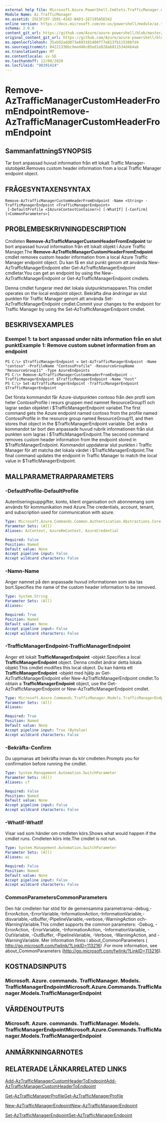 ```yaml
---
external help file: Microsoft.Azure.PowerShell.Cmdlets.TrafficManager.dll-Help.xml
Module Name: Az.TrafficManager
ms.assetid: 25E3F297-1D91-4102-B4D3-1E7195A5D342
online version: https://docs.microsoft.com/en-us/powershell/module/az.trafficmanager/remove-aztrafficmanagercustomheaderfromendpoint
schema: 2.0.0
content_git_url: https://github.com/Azure/azure-powershell/blob/master/src/TrafficManager/TrafficManager/help/Remove-AzTrafficManagerCustomHeaderFromEndpoint.md
original_content_git_url: https://github.com/Azure/azure-powershell/blob/master/src/TrafficManager/TrafficManager/help/Remove-AzTrafficManagerCustomHeaderFromEndpoint.md
ms.openlocfilehash: 35ab92add873e603101400f77e813fb115386fd4
ms.sourcegitcommit: 04221336bc9eed46c05ed1e828a6811534d4b4ab
ms.translationtype: MT
ms.contentlocale: sv-SE
ms.lasthandoff: 12/08/2020
ms.locfileid: "98391424"
---
```

# <span data-ttu-id="ffab6-101">Remove-AzTrafficManagerCustomHeaderFromEndpoint</span><span class="sxs-lookup"><span data-stu-id="ffab6-101">Remove-AzTrafficManagerCustomHeaderFromEndpoint</span></span>

## <span data-ttu-id="ffab6-102">Sammanfattning</span><span class="sxs-lookup"><span data-stu-id="ffab6-102">SYNOPSIS</span></span>
<span data-ttu-id="ffab6-103">Tar bort anpassad huvud information från ett lokalt Traffic Manager-slutobjekt.</span><span class="sxs-lookup"><span data-stu-id="ffab6-103">Removes custom header information from a local Traffic Manager endpoint object.</span></span>

## <span data-ttu-id="ffab6-104">FRÅGESYNTAXEN</span><span class="sxs-lookup"><span data-stu-id="ffab6-104">SYNTAX</span></span>

```
Remove-AzTrafficManagerCustomHeaderFromEndpoint -Name <String> -TrafficManagerEndpoint <TrafficManagerEndpoint>
 [-DefaultProfile <IAzureContextContainer>] [-WhatIf] [-Confirm] [<CommonParameters>]
```

## <span data-ttu-id="ffab6-105">PROBLEMBESKRIVNING</span><span class="sxs-lookup"><span data-stu-id="ffab6-105">DESCRIPTION</span></span>
<span data-ttu-id="ffab6-106">Cmdleten **Remove-AzTrafficManagerCustomHeaderFromEndpoint** tar bort anpassad huvud information från ett lokalt objekt i Azure Traffic Manager.</span><span class="sxs-lookup"><span data-stu-id="ffab6-106">The **Remove-AzTrafficManagerCustomHeaderFromEndpoint** cmdlet removes custom header information from a local Azure Traffic Manager endpoint object.</span></span>
<span data-ttu-id="ffab6-107">Du kan få en slut punkt genom att använda New-AzTrafficManagerEndpoint eller Get-AzTrafficManagerEndpoint cmdletar.</span><span class="sxs-lookup"><span data-stu-id="ffab6-107">You can get an endpoint by using the New-AzTrafficManagerEndpoint or Get-AzTrafficManagerEndpoint cmdlets.</span></span>

<span data-ttu-id="ffab6-108">Denna cmdlet fungerar med det lokala slutpunktsmapparen.</span><span class="sxs-lookup"><span data-stu-id="ffab6-108">This cmdlet operates on the local endpoint object.</span></span>
<span data-ttu-id="ffab6-109">Bekräfta dina ändringar av slut punkten för Traffic Manager genom att använda Set-AzTrafficManagerEndpoint cmdlet.</span><span class="sxs-lookup"><span data-stu-id="ffab6-109">Commit your changes to the endpoint for Traffic Manager by using the Set-AzTrafficManagerEndpoint cmdlet.</span></span>

## <span data-ttu-id="ffab6-110">BESKRIVS</span><span class="sxs-lookup"><span data-stu-id="ffab6-110">EXAMPLES</span></span>

### <span data-ttu-id="ffab6-111">Exempel 1: ta bort anpassad under näts information från en slut punkt</span><span class="sxs-lookup"><span data-stu-id="ffab6-111">Example 1: Remove custom subnet information from an endpoint</span></span>
```
PS C:\> $TrafficManagerEndpoint = Get-AzTrafficManagerEndpoint -Name "contoso" -ProfileName "ContosoProfile" -ResourceGroupName "ResourceGroup11" -Type AzureEndpoints
PS C:\> Remove-AzTrafficManagerCustomHeaderFromEndpoint -TrafficManagerEndpoint $TrafficManagerEndpoint -Name "host"
PS C:\> Set-AzTrafficManagerEndpoint -TrafficManagerEndpoint $TrafficManagerEndpoint
```

<span data-ttu-id="ffab6-112">Det första kommandot får Azure-slutpunkten contoso från den profil som heter ContosoProfile i resurs gruppen med namnet ResourceGroup11 och lagrar sedan objektet i $TrafficManagerEndpoint variabel.</span><span class="sxs-lookup"><span data-stu-id="ffab6-112">The first command gets the Azure endpoint named contoso from the profile named ContosoProfile in the resource group named ResourceGroup11, and then stores that object in the $TrafficManagerEndpoint variable.</span></span>
<span data-ttu-id="ffab6-113">Det andra kommandot tar bort den anpassade huvud rubrik informationen från slut punkten som lagras i $TrafficManagerEndpoint.</span><span class="sxs-lookup"><span data-stu-id="ffab6-113">The second command removes custom header information from the endpoint stored in $TrafficManagerEndpoint.</span></span>
<span data-ttu-id="ffab6-114">Kommandot uppdaterar slut punkten i Traffic Manager för att matcha det lokala värdet i $TrafficManagerEndpoint.</span><span class="sxs-lookup"><span data-stu-id="ffab6-114">The final command updates the endpoint in Traffic Manager to match the local value in $TrafficManagerEndpoint.</span></span>

## <span data-ttu-id="ffab6-115">MALLPARAMETRAR</span><span class="sxs-lookup"><span data-stu-id="ffab6-115">PARAMETERS</span></span>

### <span data-ttu-id="ffab6-116">-DefaultProfile</span><span class="sxs-lookup"><span data-stu-id="ffab6-116">-DefaultProfile</span></span>
<span data-ttu-id="ffab6-117">Autentiseringsuppgifter, konto, klient organisation och abonnemang som används för kommunikation med Azure.</span><span class="sxs-lookup"><span data-stu-id="ffab6-117">The credentials, account, tenant, and subscription used for communication with azure.</span></span>

```yaml
Type: Microsoft.Azure.Commands.Common.Authentication.Abstractions.Core.IAzureContextContainer
Parameter Sets: (All)
Aliases: AzContext, AzureRmContext, AzureCredential

Required: False
Position: Named
Default value: None
Accept pipeline input: False
Accept wildcard characters: False
```

### <span data-ttu-id="ffab6-118">-Namn</span><span class="sxs-lookup"><span data-stu-id="ffab6-118">-Name</span></span>
<span data-ttu-id="ffab6-119">Anger namnet på den anpassade huvud informationen som ska tas bort.</span><span class="sxs-lookup"><span data-stu-id="ffab6-119">Specifies the name of the custom header information to be removed.</span></span>

```yaml
Type: System.String
Parameter Sets: (All)
Aliases:

Required: True
Position: Named
Default value: None
Accept pipeline input: False
Accept wildcard characters: False
```

### <span data-ttu-id="ffab6-120">-TrafficManagerEndpoint</span><span class="sxs-lookup"><span data-stu-id="ffab6-120">-TrafficManagerEndpoint</span></span>
<span data-ttu-id="ffab6-121">Anger ett lokalt **TrafficManagerEndpoint** -objekt.</span><span class="sxs-lookup"><span data-stu-id="ffab6-121">Specifies a local **TrafficManagerEndpoint** object.</span></span>
<span data-ttu-id="ffab6-122">Denna cmdlet ändrar detta lokala objekt.</span><span class="sxs-lookup"><span data-stu-id="ffab6-122">This cmdlet modifies this local object.</span></span>
<span data-ttu-id="ffab6-123">Du kan hämta ett **TrafficManagerEndpoint** -objekt med hjälp av Get-AzTrafficManagerEndpoint eller New-AzTrafficManagerEndpoint cmdlet.</span><span class="sxs-lookup"><span data-stu-id="ffab6-123">To obtain a **TrafficManagerEndpoint** object, use the Get-AzTrafficManagerEndpoint or New-AzTrafficManagerEndpoint cmdlet.</span></span>

```yaml
Type: Microsoft.Azure.Commands.TrafficManager.Models.TrafficManagerEndpoint
Parameter Sets: (All)
Aliases:

Required: True
Position: Named
Default value: None
Accept pipeline input: True (ByValue)
Accept wildcard characters: False
```

### <span data-ttu-id="ffab6-124">-Bekräfta</span><span class="sxs-lookup"><span data-stu-id="ffab6-124">-Confirm</span></span>
<span data-ttu-id="ffab6-125">Du uppmanas att bekräfta innan du kör cmdleten.</span><span class="sxs-lookup"><span data-stu-id="ffab6-125">Prompts you for confirmation before running the cmdlet.</span></span>

```yaml
Type: System.Management.Automation.SwitchParameter
Parameter Sets: (All)
Aliases: cf

Required: False
Position: Named
Default value: None
Accept pipeline input: False
Accept wildcard characters: False
```

### <span data-ttu-id="ffab6-126">-WhatIf</span><span class="sxs-lookup"><span data-stu-id="ffab6-126">-WhatIf</span></span>
<span data-ttu-id="ffab6-127">Visar vad som händer om cmdleten körs.</span><span class="sxs-lookup"><span data-stu-id="ffab6-127">Shows what would happen if the cmdlet runs.</span></span> <span data-ttu-id="ffab6-128">Cmdleten körs inte.</span><span class="sxs-lookup"><span data-stu-id="ffab6-128">The cmdlet is not run.</span></span>

```yaml
Type: System.Management.Automation.SwitchParameter
Parameter Sets: (All)
Aliases: wi

Required: False
Position: Named
Default value: None
Accept pipeline input: False
Accept wildcard characters: False
```

### <span data-ttu-id="ffab6-129">CommonParameters</span><span class="sxs-lookup"><span data-stu-id="ffab6-129">CommonParameters</span></span>
<span data-ttu-id="ffab6-130">Den här cmdleten har stöd för de gemensamma parametrarna:-debug,-ErrorAction,-ErrorVariable,-InformationAction,-InformationVariable,-disvariable,-utbuffer,-PipelineVariable,-verbose,-WarningAction och-WarningVariable.</span><span class="sxs-lookup"><span data-stu-id="ffab6-130">This cmdlet supports the common parameters: -Debug, -ErrorAction, -ErrorVariable, -InformationAction, -InformationVariable, -OutVariable, -OutBuffer, -PipelineVariable, -Verbose, -WarningAction, and -WarningVariable.</span></span> <span data-ttu-id="ffab6-131">Mer information finns i about_CommonParameters ( http://go.microsoft.com/fwlink/?LinkID=113216) .</span><span class="sxs-lookup"><span data-stu-id="ffab6-131">For more information, see about_CommonParameters (http://go.microsoft.com/fwlink/?LinkID=113216).</span></span>

## <span data-ttu-id="ffab6-132">KOSTNADS</span><span class="sxs-lookup"><span data-stu-id="ffab6-132">INPUTS</span></span>

### <span data-ttu-id="ffab6-133">Microsoft. Azure. commands. TrafficManager. Models. TrafficManagerEndpoint</span><span class="sxs-lookup"><span data-stu-id="ffab6-133">Microsoft.Azure.Commands.TrafficManager.Models.TrafficManagerEndpoint</span></span>

## <span data-ttu-id="ffab6-134">VÄRDEN</span><span class="sxs-lookup"><span data-stu-id="ffab6-134">OUTPUTS</span></span>

### <span data-ttu-id="ffab6-135">Microsoft. Azure. commands. TrafficManager. Models. TrafficManagerEndpoint</span><span class="sxs-lookup"><span data-stu-id="ffab6-135">Microsoft.Azure.Commands.TrafficManager.Models.TrafficManagerEndpoint</span></span>

## <span data-ttu-id="ffab6-136">ANMÄRKNINGAR</span><span class="sxs-lookup"><span data-stu-id="ffab6-136">NOTES</span></span>

## <span data-ttu-id="ffab6-137">RELATERADE LÄNKAR</span><span class="sxs-lookup"><span data-stu-id="ffab6-137">RELATED LINKS</span></span>

[<span data-ttu-id="ffab6-138">Add-AzTrafficManagerCustomHeaderToEndpoint</span><span class="sxs-lookup"><span data-stu-id="ffab6-138">Add-AzTrafficManagerCustomHeaderToEndpoint</span></span>](./Add-AzTrafficManagerCustomHeaderToEndpoint.md)

[<span data-ttu-id="ffab6-139">Get-AzTrafficManagerProfile</span><span class="sxs-lookup"><span data-stu-id="ffab6-139">Get-AzTrafficManagerProfile</span></span>](./Get-AzTrafficManagerEndpoint.md)

[<span data-ttu-id="ffab6-140">New-AzTrafficManagerEndpoint</span><span class="sxs-lookup"><span data-stu-id="ffab6-140">New-AzTrafficManagerEndpoint</span></span>](./New-AzTrafficManagerEndpoint.md)

[<span data-ttu-id="ffab6-141">Set-AzTrafficManagerEndpoint</span><span class="sxs-lookup"><span data-stu-id="ffab6-141">Set-AzTrafficManagerEndpoint</span></span>](./Set-AzTrafficManagerEndpoint.md)
